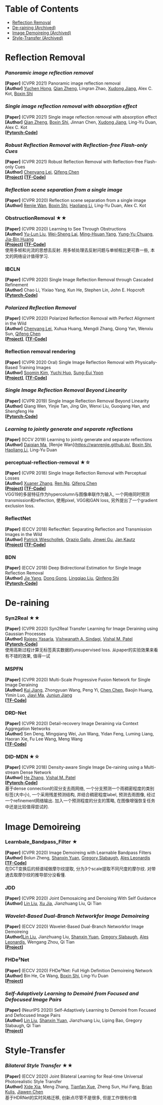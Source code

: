 # Table of Contents
- [Reflection Removal](#reflection-removal)
- [De-raining (Archived)](#de-raining)
- [Image Demoireing (Archived)](#image-demoireing)
- [Style-Transfer (Archived)](#style-transfer)

# Reflection Removal
### *Panoramic image reflection removal*
**[Paper]** (CVPR 2021) Panoramic image reflection removal  <Br>
**[Author]** [Yuchen Hong](http://vcc.szu.edu.cn/index-2.html), [Qian Zheng](https://q-zh.github.io/), Lingran Zhao, [Xudong Jiang](https://personal.ntu.edu.sg/exdjiang/), Alex C. Kot, [Boxin Shi](http://ci.idm.pku.edu.cn/)  <Br>

### *Single image reflection removal with absorption effect*
**[Paper]** (CVPR 2021) Single image reflection removal with absorption effect  <Br>
**[Author]** [Qian Zheng](https://q-zh.github.io/), [Boxin Shi](http://ci.idm.pku.edu.cn/), Jinnan Chen, [Xudong Jiang](https://personal.ntu.edu.sg/exdjiang/), Ling-Yu Duan, Alex C. Kot  <Br>
**[[Pytorch-Code](https://github.com/q-zh/absorption)]** <Br>

### *Robust Reflection Removal with Reflection-free Flash-only Cues*
**[Paper]** (CVPR 2021) Robust Reflection Removal with Reflection-free Flash-only Cues  <Br>
**[Author]** [Chenyang Lei](https://chenyanglei.github.io/), [Qifeng Chen](https://cqf.io/)  <Br>
**[[Project](https://chenyanglei.github.io/flashrr_rfc/index.html)]** **[[TF-Code](https://github.com/ChenyangLEI/flash-reflection-removal)]**<Br>

### *Reflection scene separation from a single image*
**[Paper]** (CVPR 2020) Reflection scene separation from a single image  <Br>
**[Author]** [Renjie Wan](https://wanrenjie.github.io/), [Boxin Shi](http://ci.idm.pku.edu.cn/), [Haoliang Li](https://hlli1991.github.io/), Ling-Yu Duan, Alex C. Kot  <Br>

### ObstructionRemoval ★★
**[Paper]** (CVPR 2020) Learning to See Through Obstructions  <Br>
**[Author]** [Yu-Lun Liu](http://www.cmlab.csie.ntu.edu.tw/~yulunliu/), [Wei-Sheng Lai](https://www.wslai.net/), [Ming-Hsuan Yang](https://faculty.ucmerced.edu/mhyang/), [Yung-Yu Chuang](https://www.csie.ntu.edu.tw/~cyy/), [Jia-Bin Huang](https://filebox.ece.vt.edu/~jbhuang/)  <Br>
**[[Project](https://alex04072000.github.io/ObstructionRemoval/)]** **[[TF-Code](https://github.com/alex04072000/ObstructionRemoval)]**<Br>
使用多帧和光流的思想去反射. 用多帧处理去反射问题与单帧相比更可靠一些, 本文的网络设计值得学习.

### IBCLN
**[Paper]** (CVPR 2020) Single Image Reflection Removal through Cascaded Refinement  <Br>
**[Author]** Chao Li, Yixiao Yang, Kun He, Stephen Lin, John E. Hopcroft  <Br>
**[[Pytorch-Code](https://github.com/JHL-HUST/IBCLN)]** <Br>

### *Polarized Reflection Removal*
**[Paper]** (CVPR 2020) Polarized Reflection Removal with Perfect Alignment in the Wild  <Br>
**[Author]** [Chenyang Lei](https://chenyanglei.github.io/), Xuhua Huang, Mengdi Zhang, Qiong Yan, Wenxiu Sun, [Qifeng Chen](https://cqf.io/)  <Br>
**[[Project](https://chenyanglei.github.io/polar_rr/index.html)]**, **[[TF-Code](https://github.com/ChenyangLEI/polarization-reflection-removal)]**<Br>

### Reflection removal rendering
**[Paper]** (CVPR 2020 Oral) Single Image Reflection Removal with Physically-Based Training Images <Br>
**[Author]** [Soomin Kim](https://sgvr.kaist.ac.kr/~smkim/), [Yuchi Huo](https://sgvr.kaist.ac.kr/~ychuo/), [Sung-Eui Yoon](https://sgvr.kaist.ac.kr/~sungeui/)  <Br>
**[[Project](https://sgvr.kaist.ac.kr/~smkim/Reflection_removal_rendering/)]**, **[[TF-Code](https://github.com/sookim813/Reflection_removal_rendering)]**<Br>

### *Single Image Reflection Removal Beyond Linearity*
**[Paper]** (CVPR 2019) Single Image Reflection Removal Beyond Linearity <Br>
**[Author]** Qiang Wen, Yinjie Tan, Jing Qin, Wenxi Liu, Guoqiang Han, and Shengfeng He <Br>
**[[Pytorch-Code](https://github.com/csqiangwen/Single-Image-Reflection-Removal-Beyond-Linearity)]**<Br>

### *Learning to jointly generate and separate reflections*
**[Paper]** (ICCV 2019) Learning to jointly generate and separate reflections  <Br>
**[Author]** [Daiqian Ma](https://madaiqian.github.io/), [Renjie Wan](https://wanrenjie.github.io/, [Boxin Shi](http://ci.idm.pku.edu.cn/), [Haoliang Li](https://hlli1991.github.io/), Ling-Yu Duan  <Br>

### perceptual-reflection-removal ★☆
**[Paper]** (CVPR 2018) Single Image Reflection Removal with Perceptual Losses <Br>
**[Author]** [Xuaner Zhang](https://people.eecs.berkeley.edu/~cecilia77/), [Ren Ng](https://www2.eecs.berkeley.edu/Faculty/Homepages/yirenng.html), [Qifeng Chen](https://cqf.io/) <Br>
**[[Project](https://people.eecs.berkeley.edu/~cecilia77/project-pages/reflection.html)]** **[[TF-Code](https://github.com/ceciliavision/perceptual-reflection-removal)]**<Br>
VGG19的多层特征作为hypercolumn与图像串联作为输入, 一个网络同时预测transmission和reflection, 使用pixel, VGG和GAN loss, 另外提出了一个gradient exclusion loss. 

### ReflectNet
**[Paper]** (ECCV 2018) ReflectNet: Separating Reflection and Transmission Images in the Wild <Br>
**[Author]** [Patrick Wieschollek](http://patwie.com/), [Orazio Gallo](https://oraziogallo.github.io/), [Jinwei Gu](http://www.gujinwei.org/), [Jan Kautz](https://jankautz.com/)  <Br>
**[[Project](https://research.nvidia.com/publication/2018-09_Separating-Reflection-and)]** **[[TF-Code](https://github.com/NVlabs/ReflectNet)]**<Br>

### BDN
**[Paper]** (ECCV 2018) Deep Bidirectional Estimation for Single Image Reflection Removal <Br>
**[Author]** [Jie Yang](https://github.com/yangj1e), [Dong Gong](https://donggong1.github.io)\, [Lingqiao Liu](https://sites.google.com/site/lingqiaoliu83/), [Qinfeng Shi](https://cs.adelaide.edu.au/~javen/index.html) <Br>
**[[Pytorch-Code](https://github.com/yangj1e/bdn-refremv)]** <Br>


	

# De-raining
### Syn2Real ★★
**[Paper]**  (CVPR 2020) Syn2Real Transfer Learning for Image Deraining using Gaussian Processes<Br>
**[Author]** [Rajeev Yasarla](https://sites.google.com/view/rajeevyasarla/home), [Vishwanath A. Sindagi](https://www.vishwanathsindagi.com/), [Vishal M. Patel](https://engineering.jhu.edu/ece/faculty/vishal-m-patel/) <Br>
**[[Pytorch-Code](https://github.com/rajeevyasarla/Syn2Real)]**<Br>
使用高斯过程计算无标签真实数据的unsupervised loss. 从paper的实验效果来看有不错的效果, 值得一试

### MSPFN
**[Paper]**  (CVPR 2020) Multi-Scale Progressive Fusion Network for Single Image Deraining <Br>
**[Author]** [Kui Jiang](https://github.com/kuihua/kuijiang.github.io/blob/master/home.md), Zhongyuan Wang, Peng Yi, [Chen Chen](https://webpages.uncc.edu/cchen62/), Baojin Huang, Yimin Luo, [Jiayi Ma](https://sites.google.com/site/jiayima2013/), [Junjun Jiang](https://jiangjunjun.wordpress.com/) <Br>
**[[TF-Code](https://github.com/kuihua/MSPFN)]**<Br>
	
### DRD-Net
**[Paper]**  (CVPR 2020) Detail-recovery Image Deraining via Context Aggregation Networks <Br>
**[Author]** Sen Deng, Mingqiang Wei, Jun Wang, Yidan Feng, Luming Liang, Haoran Xie, Fu Lee Wang, Meng Wang <Br>
**[[TF-Code](hhttps://github.com/Dengsgithub/DRD-Net)]**<Br>

### DID-MDN ★☆
**[Paper]**  (CVPR 2018) Density-aware Single Image De-raining using a Multi-stream Dense Network<Br>
**[Author]** [He Zhang](https://sites.google.com/site/hezhangsprinter), [Vishal M. Patel](https://engineering.jhu.edu/vpatel36/sciencex_teams/vishalpatel/) <Br>
**[[Pytorch-Code](https://github.com/hezhangsprinter/DID-MDN)]**<Br>
基于dense connection的双分支去雨网络, 一个分支预测一个雨稠密程度的类别标签(大中小), 一个采用残差预测结构, 并结合稠密程度label, 预测去雨图像, 经过一个refinement网络输出. 加入一个预测程度的分支的策略, 在图像增强恢复任务中还是比较值得尝试的.

	
  

# Image Demoireing
### Learnbale_Bandpass_Filter ★
**[Paper]**  (CVPR 2020) Image Demoireing with Learnable Bandpass Filters  <Br>
**[Author]** Bolun Zheng, [Shanxin Yuan](https://sites.google.com/site/shanxinyuan/), [Gregory Slabaugh](http://www.gregslabaugh.net/), [Ales Leonardis](https://www.cs.bham.ac.uk/~leonarda/) <Br>
**[[TF-Code](https://github.com/zhenngbolun/Learnbale_Bandpass_Filter)]** <Br>
在DCT变换后的频谱域做摩尔纹提取, 分为3个scale提取不同尺度的摩尔纹. 对带通去取摩尔纹的推导部分没看懂. <Br>

### JDD
**[Paper]**  (CVPR 2020) Joint Demosaicing and Denoising With Self Guidance  <Br>
**[Author]** [Lin Liu](http://home.ustc.edu.cn/~ll0825/#home), [Xu Jia](https://stephenjia.github.io/), Jianzhuang Liu, Qi Tian <Br>

### *Wavelet-Based Dual-Branch Networkfor Image Demoireing*
**[Paper]** (ECCV 2020) Wavelet-Based Dual-Branch Networkfor Image Demoireing  <Br>
**[Author]**[Lin Liu](http://home.ustc.edu.cn/~ll0825/#home), Jianzhuang Liu, [Shanxin Yuan](https://shanxinyuan.github.io/), [Gregory Slabaugh](http://www.gregslabaugh.net/), [Ales Leonardis](https://www.cs.bham.ac.uk/~leonarda/), Wengang Zhou, Qi Tian <Br>
**[[Project](http://home.ustc.edu.cn/~ll0825/project_FDNet.html)]** <Br>
	
### FHDe²Net
**[Paper]** (ECCV 2020) FHDe²Net: Full High Definition Demoireing Network <Br>
**[Author]** Bin He, Ce Wang, [Boxin Shi](http://ci.idm.pku.edu.cn/), Ling-Yu Duan <Br>
**[[Project](http://home.ustc.edu.cn/~ll0825/project_FDNet.html)]** <Br>
	
### *Self-Adaptively Learning to Demoiré from Focused and Defocused Image Pairs*
**[Paper]** (NeurIPS 2020) Self-Adaptively Learning to Demoiré from Focused and Defocused Image Pairs  <Br>
**[Author]** [Lin Liu](http://home.ustc.edu.cn/~ll0825/#home), [Shanxin Yuan](https://shanxinyuan.github.io/), Jianzhuang Liu, Liping Bao, Gregory Slabaugh, Qi Tian <Br>
**[[Project](http://home.ustc.edu.cn/~ll0825/project_FDNet.html)]** <Br>



# Style-Transfer
### *Bilateral Style Transfer* ★★
**[Paper]**  (ECCV 2020) Joint Bilateral Learning for Real-time Universal Photorealistic Style Transfer  <Br>
**[Author]** [Xide Xia](https://xidexia.github.io/), Meng Zhang, [Tianfan Xue](http://people.csail.mit.edu/tfxue/), Zheng Sun, Hui Fang, [Brian Kulis](http://people.bu.edu/bkulis/), [Jiawen Chen](http://people.csail.mit.edu/jiawen/) <Br>
基于HDRNet的实时风格迁移, 创新点尽管不是很多, 但是工作很有价值

  
  
